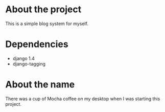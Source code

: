 # About the project

This is a simple blog system for myself.

# Dependencies

* django 1.4
* django-tagging

# About the name

There was a cup of Mocha coffee on my desktop when I was starting this project.
